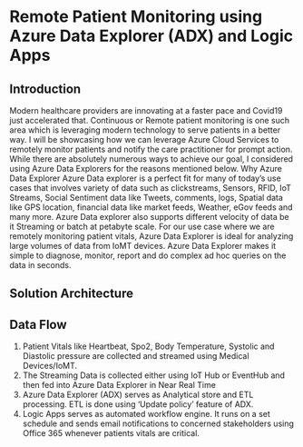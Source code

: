# Remote Patient Monitoring using Azure Data Explorer (ADX) and Logic Apps
## Introduction
Modern healthcare providers are innovating at a faster pace and Covid19 just accelerated that. Continuous or Remote patient monitoring is one such area which is leveraging modern technology to serve patients in a better way. I will be showcasing how we can leverage Azure Cloud Services to remotely monitor patients and notify the care practitioner for prompt action. While there are absolutely numerous ways to achieve our goal, I considered using Azure Data Explorers for the reasons mentioned below.
Why Azure Data Explorer
Azure Data explorer is a perfect fit for many of today’s use cases that involves variety of data such as clickstreams, Sensors, RFID, IoT Streams, Social Sentiment data like Tweets, comments, logs, Spatial data like GPS location, financial data like market feeds, Weather, eGov feeds and many more. Azure Data explorer also supports different velocity of data be it Streaming or batch at petabyte scale.
For our use case where we are remotely monitoring patient vitals, Azure Data Explorer is ideal for analyzing large volumes of data from IoMT devices. Azure Data Explorer makes it simple to diagnose, monitor, report and do complex ad hoc queries on the data in seconds.

## Solution Architecture

 
## Data Flow
1.	Patient Vitals like Heartbeat, Spo2, Body Temperature, Systolic and Diastolic pressure are collected and streamed using Medical Devices/IoMT. 
2.	 The Streaming Data is collected either using IoT Hub or EventHub and then fed into Azure Data Explorer in Near Real Time
3.	Azure Data Explorer (ADX) serves as Analytical store and ETL processing. ETL is done using ‘Update policy’ feature of ADX. 
4.	Logic Apps serves as automated workflow engine. It runs on a set schedule and sends email notifications to concerned stakeholders using Office 365 whenever patients vitals are critical.
